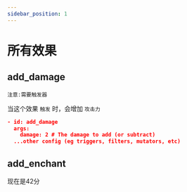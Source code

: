 ```yaml
---
sidebar_position: 1
---
```


# 所有效果

## add_damage

`注意:需要触发器`

当这个效果 `触发` 时，会增加 `攻击力`

```json
- id: add_damage
  args:
    damage: 2 # The damage to add (or subtract)
  ...other config (eg triggers, filters, mutators, etc)
```

## add_enchant

现在是42分








